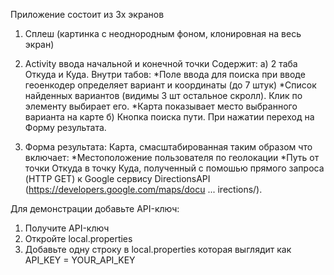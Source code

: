 Приложение состоит из 3х экранов
1. Сплеш (картинка с неоднородным фоном, клонировная на весь экран)


2. Activity ввода начальной и конечной точки
Содержит:
а) 2 таба Откуда и Куда.
Внутри табов:
*Поле ввода для поиска при вводе геоенкодер определяет вариант и координаты (до 7 штук)
*Список найденных вариантов (видимы 3 шт остальное скролл). Клик по элементу выбирает его.
*Карта показывает место выбранного варианта на карте
б) Кнопка поиска пути. При нажатии переход на Форму результата.


3. Форма результата:
Карта, смасштабированная таким образом что включает:
*Местоположение пользователя по геолокации
*Путь от точки Откуда в точку Куда, полученный с помошью прямого запроса (HTTP GET) к Google сервису DirectionsAPI (https://developers.google.com/maps/docu ... irections/).

Для демонстрации добавьте API-ключ:

1. Получите API-ключ 
2. Откройте local.properties
3. Добавьте одну строку в local.properties которая выглядит как API_KEY = YOUR_API_KEY
